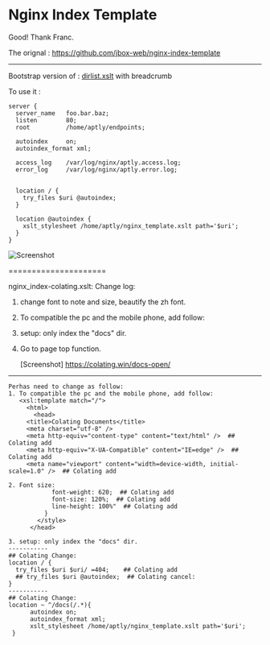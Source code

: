 # Nginx Index Template

Good!
Thank Franc.

The orignal :  https://github.com/jbox-web/nginx-index-template

----------------- 

Bootstrap version of : [dirlist.xslt](https://gist.github.com/wilhelmy/5a59b8eea26974a468c9) with breadcrumb

To use it :

```nginx
server {
  server_name   foo.bar.baz;
  listen        80;
  root          /home/aptly/endpoints;

  autoindex     on;
  autoindex_format xml;

  access_log    /var/log/nginx/aptly.access.log;
  error_log     /var/log/nginx/aptly.error.log;


  location / {
    try_files $uri @autoindex;
  }

  location @autoindex {
    xslt_stylesheet /home/aptly/nginx_template.xslt path='$uri';
  }
}

```

![Screenshot](/images/screenshot.png?raw=true "Screenshot")


===================== 

nginx_index-colating.xslt:
  Change log:
  1. change font to note and size,  beautify the zh font.
  2. To compatible the pc and the mobile phone, add follow:
  3. setup: only index the "docs" dir.
  4. Go to page top function.


    	[Screenshot] https://colating.win/docs-open/
--------------------------

	Perhas need to change as follow:
	1. To compatible the pc and the mobile phone, add follow:
  	   <xsl:template match="/">
	     <html>
	       <head>
		 <title>Colating Documents</title>
		 <meta charset="utf-8" />
		 <meta http-equiv="content-type" content="text/html" />  ## Colating add
		 <meta http-equiv="X-UA-Compatible" content="IE=edge" />  ## Colating add
		 <meta name="viewport" content="width=device-width, initial-scale=1.0" />  ## Colating add

	2. Font size:
				font-weight: 620;  ## Colating add
				font-size: 120%;  ## Colating add
				line-height: 100%"  ## Colating add
			  }
			</style>
		  </head>

	3. setup: only index the "docs" dir.
	----------- 
	## Colating Change:
	location / {
	  try_files $uri $uri/ =404;    ## Colating add
	  ## try_files $uri @autoindex;  ## Colating cancel:
	}
	----------- 
	## Colating Change:
	location ~ ^/docs(/.*){
	      autoindex on;
	      autoindex_format xml;
	      xslt_stylesheet /home/aptly/nginx_template.xslt path='$uri';
	 }



